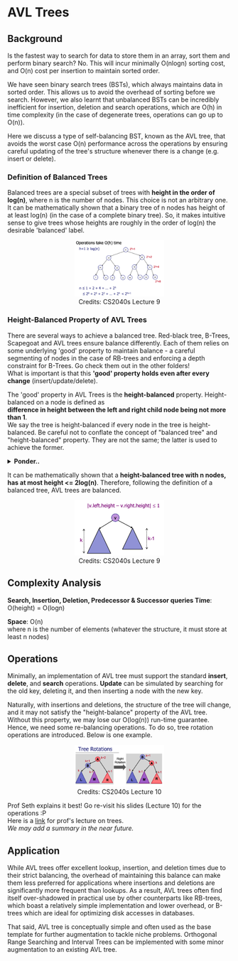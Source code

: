 # AVL Trees

## Background
Is the fastest way to search for data to store them in an array, sort them and perform binary search? No. This will
incur minimally O(nlogn) sorting cost, and O(n) cost per insertion to maintain sorted order.

We have seen binary search trees (BSTs), which always maintains data in sorted order. This allows us to avoid the
overhead of sorting before we search. However, we also learnt that unbalanced BSTs can be incredibly inefficient for
insertion, deletion and search operations, which are O(h) in time complexity (in the case of degenerate trees,
operations can go up to O(n)).

Here we discuss a type of self-balancing BST, known as the AVL tree, that avoids the worst case O(n) performance 
across the operations by ensuring careful updating of the tree's structure whenever there is a change 
(e.g. insert or delete).

### Definition of Balanced Trees
Balanced trees are a special subset of trees with **height in the order of log(n)**, where n is the number of nodes. 
This choice is not an arbitrary one. It can be mathematically shown that a binary tree of n nodes has height of at least
log(n) (in the case of a complete binary tree). So, it makes intuitive sense to give trees whose heights are roughly
 in the order of log(n) the desirable 'balanced' label.

<div align="center">
    <img src="../../../../../docs/assets/images/BalancedProof.png" width="40%">
    <br>
    Credits: CS2040s Lecture 9
</div>

### Height-Balanced Property of AVL Trees
There are several ways to achieve a balanced tree. Red-black tree, B-Trees, Scapegoat and AVL trees ensure balance 
differently. Each of them relies on some underlying 'good' property to maintain balance - a careful segmenting of nodes 
in the case of RB-trees and enforcing a depth constraint for B-Trees. Go check them out in the other folders! <br>
What is important is that this **'good' property holds even after every change** (insert/update/delete).

The 'good' property in AVL Trees is the **height-balanced** property. Height-balanced on a node is defined as  
**difference in height between the left and right child node being not more than 1**. <br>
We say the tree is height-balanced if every node in the tree is height-balanced. Be careful not to conflate 
the concept of "balanced tree" and "height-balanced" property. They are not the same; the latter is used to achieve the
former.

<details>
<summary> <b>Ponder..</b> </summary>
Consider any two nodes (need not have the same immediate parent node) in the tree. Is the difference in height 
between the two nodes <= 1 too?
</details>

It can be mathematically shown that a **height-balanced tree with n nodes, has at most height <= 2log(n)**. Therefore, 
following the definition of a balanced tree, AVL trees are balanced.

<div align="center">
    <img src="../../../../../docs/assets/images/AvlTree.png" width="40%">
    <br>
    Credits: CS2040s Lecture 9
</div>

## Complexity Analysis
**Search, Insertion, Deletion, Predecessor & Successor queries Time**: O(height) = O(logn)

**Space**: O(n) <br>
where n is the number of elements (whatever the structure, it must store at least n nodes)

## Operations
Minimally, an implementation of AVL tree must support the standard **insert**, **delete**, and **search** operations. 
**Update** can be simulated by searching for the old key, deleting it, and then inserting a node with the new key. 

Naturally, with insertions and deletions, the structure of the tree will change, and it may not satisfy the 
"height-balance" property of the AVL tree. Without this property, we may lose our O(log(n)) run-time guarantee. 
Hence, we need some re-balancing operations. To do so, tree rotation operations are introduced. Below is one example.

<div align="center">
    <img src="../../../../../docs/assets/images/TreeRotation.png" width="40%">
    <br>
    Credits: CS2040s Lecture 10
</div>

Prof Seth explains it best! Go re-visit his slides (Lecture 10) for the operations :P <br>
Here is a [link](https://www.youtube.com/watch?v=dS02_IuZPes&list=PLgpwqdiEMkHA0pU_uspC6N88RwMpt9rC8&index=9) 
for prof's lecture on trees. <br>
_We may add a summary in the near future._

## Application
While AVL trees offer excellent lookup, insertion, and deletion times due to their strict balancing, 
the overhead of maintaining this balance can make them less preferred for applications 
where insertions and deletions are significantly more frequent than lookups. As a result, AVL trees often find itself
over-shadowed in practical use by other counterparts like RB-trees, 
which boast a relatively simple implementation and lower overhead, or B-trees which are ideal for optimizing disk 
accesses in databases.

That said, AVL tree is conceptually simple and often used as the base template for further augmentation to tackle 
niche problems. Orthogonal Range Searching and Interval Trees can be implemented with some minor augmentation to 
an existing AVL tree.
